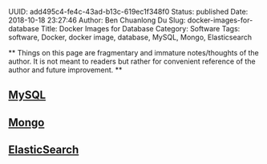 UUID: add495c4-fe4c-43ad-b13c-619ec1f348f0
Status: published
Date: 2018-10-18 23:27:46
Author: Ben Chuanlong Du
Slug: docker-images-for-database
Title: Docker Images for Database
Category: Software
Tags: software, Docker, docker image, database, MySQL, Mongo, Elasticsearch

**
Things on this page are
fragmentary and immature notes/thoughts of the author.
It is not meant to readers
but rather for convenient reference of the author and future improvement.
**


## [MySQL](https://hub.docker.com/_/mysql/)

## [Mongo](https://hub.docker.com/_/mongo/)

## [ElasticSearch](https://www.elastic.co/guide/en/elasticsearch/reference/current/docker.html)